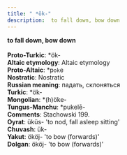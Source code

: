 ```yaml
---
title: " *ök-"
description:  to fall down, bow down
---
```

<strong> to fall down, bow down</strong><br><br>
<strong>Proto-Turkic</strong>:  *ök-<br>
<strong>Altaic etymology</strong>:  Altaic etymology<br>
<strong> Proto-Altaic</strong>:  *p`ok`e<br>
<strong>Nostratic</strong>:  Nostratic<br>
<strong>Russian meaning</strong>:  падать, склоняться<br>
<strong>Turkic</strong>:  *ök-<br>
<strong>Mongolian</strong>:  *(h)öke-<br>
<strong>Tungus-Manchu</strong>:  *pukelē-<br>
<strong>Comments</strong>:  Stachowski 199.<br>
<strong>Oyrat</strong>:  üküs- 'to nod, fall asleep sitting'<br>
<strong>Chuvash</strong>:  ük-<br>
<strong>Yakut</strong>:  ököj- 'to bow (forwards)'<br>
<strong>Dolgan</strong>:  ököj- 'to bow (forwards)'<br>


